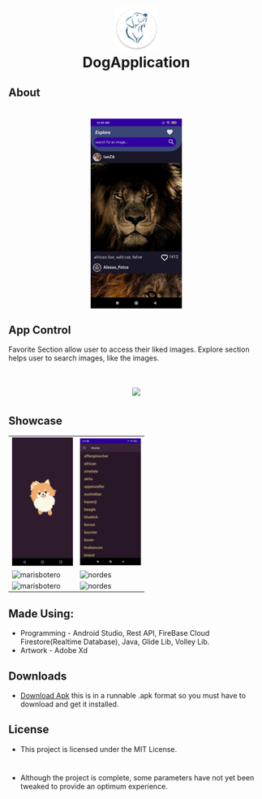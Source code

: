 <h1 align="center">
  <img src="https://github.com/Shivam-ingawale/DogApplication/blob/master/Dog%20Application/launcher.png" width="85px"/><br/>
  DogApplication
</h1> 




## About


<h1 align="center">
  <img width="180" align="center" alt="chdemko" src="https://github.com/Shivam-ingawale/PhotoStack/blob/master/Screenshot/01.jpeg">
</h1>

## App Control
Favorite Section allow user to access their liked images. Explore section helps user to search images, like the images.  
<h1 align="center">
  <img src="https://github.com/Shivam-ingawale/DogApplication/blob/master/Dog%20Application/gif.gif"  width="240" />
</h1>

## Showcase
<table align="center">
      <tr>
        <td><img width="120" alt="chdemko" src="https://github.com/Shivam-ingawale/DogApplication/blob/master/Dog%20Application/1.png"></a></td>
        <td><img width="120" alt="chendaniely" src="https://github.com/Shivam-ingawale/DogApplication/blob/master/Dog%20Application/2.jpg"></a></td>
      </tr>
      <tr>
        <td><img width="120" alt="marisbotero" src="https://github.com/Shivam-ingawale/DogApplication/blob/master/Dog%20Application/3.png"></a></td>
        <td><img width="120" alt="nordes" src="https://github.com/Shivam-ingawale/DogApplication/blob/master/Dog%20Application/4.png"></a></td>
      </tr>
      <tr>
        <td><img width="120" alt="marisbotero" src="https://github.com/Shivam-ingawale/DogApplication/blob/master/Dog%20Application/5.png"></a></td>
        <td><img width="120" alt="nordes" src="https://github.com/Shivam-ingawale/DogApplication/blob/master/Dog%20Application/6.png"></a></td>
      </tr>
    </table>

## Made Using:
* Programming - Android Studio, Rest API, FireBase Cloud Firestore(Realtime Database), Java, Glide Lib, Volley Lib.
* Artwork - Adobe Xd

## Downloads
* [Download Apk](https://github.com/Shivam-ingawale/PhotoStack/releases/tag/untagged-33da7b7c547e848a704c) this is in a runnable .apk format so you must have to download and get it installed. 



## License
* This project is licensed under the MIT License.
#
* Although the project is complete, some parameters have not yet been tweaked to provide an optimum experience.
